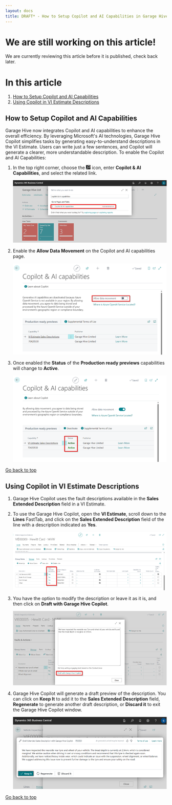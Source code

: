 ```yaml
---
layout: docs
title: DRAFT* - How to Setup Copilot and AI Capabilities in Garage Hive
---
```


<a name="top"></a>

# We are still working on this article!
We are currently reviewing this article before it is published, check back later.

# In this article
1. [How to Setup Copilot and AI Capabilities](#how-to-setup-copilot-and-ai-capabilities)
2. [Using Copilot in VI Estimate Descriptions](#using-garage-hive-copilot-in-vi-estimate-descriptions)


## How to Setup Copilot and AI Capabilities
Garage Hive now integrates Copilot and AI capabilities to enhance the overall efficiency. By leveraging Microsoft's AI technologies, Garage Hive Copilot simplifies tasks by generating easy-to-understand descriptions in the VI Estimate. Users can write just a few sentences, and Copilot will generate a clearer, more understandable description. To enable the Copilot and AI Capabilities:
1. In the top right corner, choose the ![](media/search_icon.png) icon, enter **Copilot & AI Capabilities**, and select the related link.

   ![](media/garagehive-copilot1.png)

2. Enable the **Allow Data Movement** on the Copilot and AI capabilities page.

   ![](media/garagehive-copilot2.png)

3. Once enabled the **Status** of the **Production ready previews** capabilities will change to **Active**.

   ![](media/garagehive-copilot3.png)


[Go back to top](#top)

## Using Copilot in VI Estimate Descriptions
1. Garage Hive Copilot uses the fault descriptions available in the **Sales Extended Description** field in a VI Estimate.
2. To use the Garage Hive Copilot, open the **VI Estimate**, scroll down to the **Lines** FastTab, and click on the **Sales Extended Description** field of the line with a description indicated as **Yes**.

   ![](media/garagehive-copilot4.png)

4. You have the option to modify the description or leave it as it is, and then click on **Draft with Garage Hive Copilot**.

   ![](media/garagehive-copilot5.png)

5. Garage Hive Copilot will generate a draft preview of the description. You can click on **Keep It** to add it to the **Sales Extended Description** field, **Regenerate** to generate another draft description, or **Discard it** to exit the Garage Hive Copilot window.

   ![](media/garagehive-copilot6.png)


[Go back to top](#top)